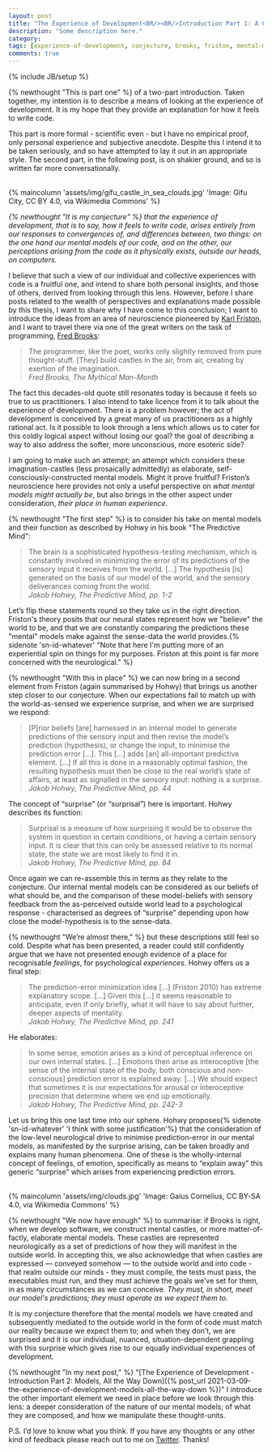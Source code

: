 ```yaml
---
layout: post
title: "The Experience of Development<BR/><BR/>Introduction Part 1: A Conjecture"
description: "Some description here."
category:
tags: [experience-of-development, conjecture, brooks, friston, mental-models, sky-castles]
comments: true
---
```

{% include JB/setup %}

{% newthought "This is part one" %} of a two-part introduction. Taken together, my intention is to describe a means of looking at the experience of development.  It is my hope that they provide an explanation for how it feels to write code.

This part is more formal - scientific even - but I have no empirical proof, only personal experience and subjective anecdote.  Despite this I intend it to be taken seriously, and so have attempted to lay it out in an appropriate style.  The second part, in the following post, is on shakier ground, and so is written far more conversationally.<BR/><BR/>

{% maincolumn 'assets/img/gifu_castle_in_sea_clouds.jpg' 'Image: Gifu City, CC BY 4.0, via Wikimedia Commons' %}

_{% newthought "It is my conjecture" %} that the experience of development, that is to say, how it feels to write code, arises entirely from our responses to convergences of, and differences between, two things: on the one hand our mental models of our code, and on the other, our perceptions arising from the code as it physically exists, outside our heads, on computers._

I believe that such a view of our individual and collective experiences with code is a fruitful one, and intend to share both personal insights, and those of others, derived from looking through this lens. However, before I share posts related to the wealth of perspectives and explanations made possible by this thesis, I want to share why I have come to this conclusion; I want to introduce the ideas from an area of neuroscience pioneered by [Karl Friston](https://en.wikipedia.org/wiki/Karl_J._Friston), and I want to travel there via one of the great writers on the task of programming, [Fred Brooks](https://en.wikipedia.org/wiki/Fred_Brooks):

> The programmer, like the poet, works only slightly removed from pure thought-stuff. [They] build castles in the air, from air, creating by exertion of the imagination.
<br/><cite>Fred Brooks, The Mythical Man-Month</cite>

The fact this decades-old quote still resonates today is because it feels so true to us  practitioners. I also intend to take licence from it to talk about the experience of development. There is a problem however; the act of development is conceived by a great many of us practitioners as a highly rational act. Is it possible to look through a lens which allows us to cater for this coldly logical aspect without losing our goal? the goal of describing a way to also address the softer, more unconscious, more esoteric side? 

I am going to make such an attempt; an attempt which considers these imagination-castles (less prosaically admittedly) as elaborate, self-consciously-constructed mental models. Might it prove fruitful? Friston’s neuroscience here provides not only a useful perspective on _what mental models might actually be_, but also brings in the other aspect under consideration, _their place in human experience_.  

{% newthought "The first step" %} is to consider his take on mental models and their function as described by Hohwy in his book "The Predictive Mind":

> The brain is a sophisticated hypothesis-testing mechanism, which is constantly involved in minimizing the error of its predictions of the sensory input it receives from the world. […] The hypothesis [is] generated on the basis of our model of the world, and the sensory deliverances coming from the world.
<br/><cite>Jakob Hohwy, The Predictive Mind, pp. 1-2</cite> 

Let’s flip these statements round so they take us in the right direction.  Friston's theory posits that our neural states represent how we "believe" the world to be, and that we are constantly comparing the predictions these "mental" models make against the sense-data the world provides.{% sidenote 'sn-id-whatever' "Note that here I'm putting more of an experiential spin on things for my purposes. Friston at this point is far more concerned with the neurological." %}

{% newthought "With this in place" %} we can now bring in a second element from Friston (again summarised by Hohwy) that brings us another step closer to our conjecture. When our expectations fail to match up with the world-as-sensed we experience surprise, and when we are surprised we respond:

> [P]rior beliefs [are] harnessed in an internal model to generate predictions of the sensory input and then revise the model’s prediction (hypothesis), or change the input, to minimise the prediction error [...]. This [...] adds [an] all-important predictive element. [...] If all this is done in a reasonably optimal fashion, the resulting hypothesis must then be close to the real world’s state of affairs, at least as signalled in the sensory input: nothing is a surprise.
<br/><cite>Jakob Hohwy, The Predictive Mind, pp. 44</cite>

The concept of “surprise” (or “surprisal”) here is important.  Hohwy describes its function:

> Surprisal is a measure of how surprising it would be to observe the system in question in certain conditions, or having a certain sensory input. It is clear that this can only be assessed relative to its normal state, the state we are most likely to find it in.
<br/><cite>Jakob Hohwy, The Predictive Mind, pp. 84</cite>

Once again we can re-assemble this in terms as they relate to the conjecture.  Our internal mental models can be considered as our beliefs of what should be, and the comparison of these model-beliefs with sensory feedback from the as-perceived outside world lead to a psychological response - characterised as degrees of “surprise” depending upon how close the model-hypothesis is to the sense-data.  

{% newthought "We’re almost there," %} but these descriptions still feel so cold. Despite what has been presented, a reader could still confidently argue that we have not presented enough evidence of a place for  recognisable _feelings_, for psychological _experiences_. Hohwy offers us a final step:

> The prediction-error minimization idea [...] (Friston 2010) has extreme explanatory scope. [...] Given this [...] it seems reasonable to anticipate, even if only briefly, what it will have to say about further, deeper aspects of mentality.
<br/><cite>Jakob Hohwy, The Predictive Mind, pp. 241</cite>

He elaborates:

> In some sense, emotion arises as a kind of perceptual inference on our own internal states. [...] Emotions then arise as interoceptive [the sense of the internal state of the body, both conscious and non-conscious] prediction error is explained away. [...] We should expect that sometimes it is our expectations for arousal or interoceptive precision that determine where we end up emotionally.
<br/><cite>Jakob Hohwy, The Predictive Mind, pp. 242-3</cite>

Let us bring this one last time into our sphere. Hohwy proposes{% sidenote 'sn-id-whatever' 'I think with some justification'%} that the consideration of the low-level neurological drive to minimise prediction-error in our mental models, as manifested by the surprise arising, can be taken broadly and explains many human phenomena. One of these is the wholly-internal concept of feelings, of emotion, specifically as means to “explain away” this generic “surprise” which arises from experiencing prediction errors.<BR/><BR/>

{% maincolumn 'assets/img/clouds.jpg' 'Image: Gaius Cornelius, CC BY-SA 4.0, via Wikimedia Commons' %}

{% newthought "We now have enough" %} to summarise: if Brooks is right, when we develop software, we construct mental castles, or more matter-of-factly, elaborate mental models. These castles are represented neurologically as a set of predictions of how they will manifest in the outside world. In accepting this, we also acknowledge that when castles are expressed — conveyed somehow — to the outside world and into code - that realm outside our minds - they must compile, the tests must pass, the executables must run, and they must achieve the goals we’ve set for them, in as many circumstances as we can conceive. _They must, in short, meet our model's predictions; they must operate as we expect them to._ 

It is my conjecture therefore that the mental models we have created and subsequently mediated to the outside world in the form of code must match our reality because we expect them to; and when they don’t, we are surprised and it is our individual, nuanced, situation-dependent grappling with this surprise which gives rise to our equally individual experiences of development.

{% newthought "In my next post," %} "[The Experience of Development - Introduction Part 2: Models, All the Way Down]({% post_url 2021-03-09-the-experience-of-development-models-all-the-way-down %})" I introduce the other important element we need in place before we look through this lens: a deeper consideration of the nature of our mental models; of what they are composed, and how we manipulate these thought-units.
 
P.S. I’d love to know what you think. If you have any thoughts or any other kind of feedback please reach out to me on [Twitter](https:/twitter.com/al94781). Thanks!